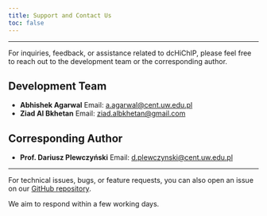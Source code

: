 ```yaml
---
title: Support and Contact Us
toc: false
---
```


---

For inquiries, feedback, or assistance related to dcHiChIP, please feel free to reach out to the development team or the corresponding author.

## Development Team

- **Abhishek Agarwal**
  Email: [a.agarwal@cent.uw.edu.pl](mailto:a.agarwal@cent.uw.edu.pl)
- **Ziad Al Bkhetan**
  Email: [ziad.albkhetan@gmail.com](mailto:ziad.albkhetan@gmail.com)

## Corresponding Author

- **Prof. Dariusz Plewczyński**
  Email: [d.plewczynski@cent.uw.edu.pl](mailto:d.plewczynski@cent.uw.edu.pl)

---

For technical issues, bugs, or feature requests, you can also open an issue on our [GitHub repository](https://github.com/SFGLab/dcHiChIP).

We aim to respond within a few working days.
